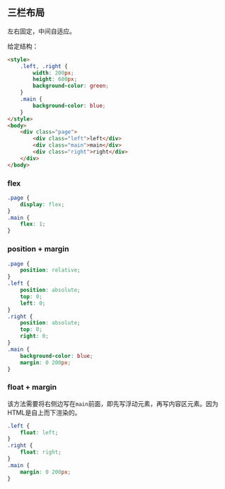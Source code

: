 ## 三栏布局

左右固定，中间自适应。

给定结构：

```html
<style>
    .left, .right {
        width: 200px;
        height: 600px;
        background-color: green;
    }
    .main {
        background-color: blue;
    }
</style>
<body>
    <div class="page">
        <div class="left">left</div>
        <div class="main">main</div>
        <div class="right">right</div>
    </div>
</body>
```

### flex

```css
.page {
    display: flex;
}
.main {
    flex: 1;
}
```

### position + margin

```css
.page {
    position: relative;
}
.left {
    position: absolute;
    top: 0;
    left: 0;
}
.right {
    position: absolute;
    top: 0;
    right: 0;
}
.main {
    background-color: blue;
    margin: 0 200px;
}
```

### float + margin

该方法需要将右侧边写在`main`前面，即先写浮动元素，再写内容区元素。因为HTML是自上而下渲染的。

```css
.left {
    float: left;
}
.right {
    float: right;
}
.main {
    margin: 0 200px;
}
```

